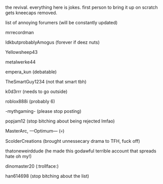 the revival. everything here is jokes. first person to bring it up on scratch gets kneecaps removed.

list of annoying forumers (will be constantly updated)

mrrecordman

IdkbutprobablyAmogus (forever if deez nuts)

Yellowsheep43

metalwerke44

empera_kun (debatable)

TheSmartGuy1234 (not that smart tbh)

k0d3rrr (needs to go outside)

roblox888i (probably 6)

-mythgaming- (please stop posting)

popjam12 (stop bitching about being rejected lmfao)

MasterArc, —Optimum— (💀)

ScolderCreations (brought unnessecary drama to TFH, fuck off)

thatoneweirddude (he made this godawful terrible account that spreads hate oh my!)

dinomaster20 (:trollface:)

han614698 (stop bitching about the list)
